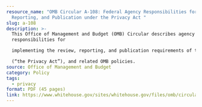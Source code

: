 ```yaml
---
resource_name: "OMB Circular A-108: Federal Agency Responsibilities for Review,
  Reporting, and Publication under the Privacy Act "
slug: a-108
description: >-
  This Office of Management and Budget (OMB) Circular describes agency
  responsibilities for

  implementing the review, reporting, and publication requirements of the Privacy Act of 1974

  (“the Privacy Act”), and related OMB policies. 
source: Office of Management and Budget
category: Policy
tags:
  - privacy
format: PDF (45 pages)
link: https://www.whitehouse.gov/sites/whitehouse.gov/files/omb/circulars/A108/omb_circular_a_108_12_12_16.pdf
---
```

